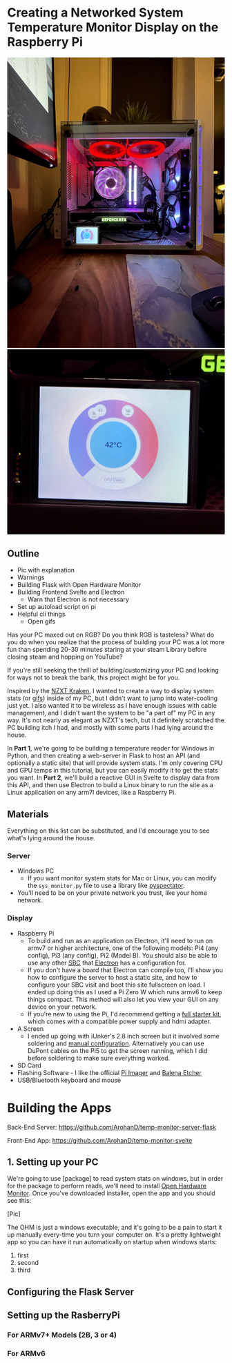 # Creating a Networked System Temperature Monitor Display on the Raspberry Pi

![](https://raw.githubusercontent.com/ArohanD/temp-monitor-server-flask/main/pics/IMG_0135.jpg)
![](https://raw.githubusercontent.com/ArohanD/temp-monitor-server-flask/main/pics/IMG_0134.jpg)

## Outline

- Pic with explanation
- Warnings
- Building Flask with Open Hardware Monitor
- Building Frontend Svelte and Electron
    - Warn that Electron is not necessary
- Set up autoload script on pi
- Helpful cli things
    - Open gifs

Has your PC maxed out on RGB? Do you think RGB is tasteless? What do you do when you realize that the process of building your PC was a lot more fun than spending 20-30 minutes staring at your steam Library before closing steam and hopping on YouTube?

If you're still seeking the thrill of building/customizing your PC and looking for ways not to break the bank, this project might be for you.

Inspired by the [NZXT Kraken](https://www.nzxt.com/products/kraken-z63), I wanted to create a way to display system stats (or [gifs](https://d1sxg8jua9jde6.cloudfront.net/wp-content/uploads/2020/01/nzxt-kraken-z-3-cooler-animated-gif-1024x576.jpg)) inside of my PC, but I didn't want to jump into water-cooling just yet. I also wanted it to be wireless as I have enough issues with cable management, and I didn't want the system to be "a part of" my PC in any way. It's not nearly as elegant as NZXT's tech, but it definitely scratched the PC building itch I had, and mostly with some parts I had lying around the house.

In **Part 1**, we're going to be building a temperature reader for Windows in Python, and then creating a web-server in Flask to host an API (and optionally a static site)  that will provide system stats. I'm only covering CPU and GPU temps in this tutorial, but you can easily modify it to get the stats you want.  In **Part 2**, we'll build a reactive GUI in Svelte to display data from this API, and then use Electron to build a Linux binary to run the site as a Linux application on any arm7l devices, like a Raspberry Pi. 

## Materials

Everything on this list can be substituted, and I'd encourage you to see what's lying around the house. 

### Server

- Windows PC
    - If you want monitor system stats for Mac or Linux, you can modify the `sys_monitor.py` file to use a library like [pyspectator](https://pypi.org/project/pyspectator/).
- You'll need to be on your private network you trust, like your home network.

### Display

- Raspberry Pi
    - To build and run as an application on Electron, it'll need to run on armv7 or higher architecture, one of the following models: Pi4 (any config), Pi3 (any config), Pi2 (Model B). You should also be able to use any other [SBC](https://en.wikipedia.org/wiki/Single-board_computer) that [Electron](https://www.electron.build/cli.html#targetconfiguration) has a configuration for.
    - If you don't have a board that Electron can compile too, I'll show you how to configure the server to host a static site, and how to configure your SBC visit and boot this site fullscreen on load. I ended up doing this as I used a Pi Zero W which runs armv6 to keep things compact. This method will also let you view your GUI on any device on your network.
    - If you're new to using the Pi, I'd recommend getting a [full starter kit](https://vilros.com/collections/raspberry-pi-4/products/vilros-raspberry-pi-4-model-b-complete-starter-kit-with-clear-transparent-case-and-built-in-fan), which comes with a compatible power supply and hdmi adapter.
- A Screen
    - I ended up going with iUnker's 2.8 inch screen but it involved some soldering and [manual configuration](https://www.amazon.com/gp/customer-reviews/R2DVAJIA0JZ7JT/ref=cm_cr_dp_d_rvw_ttl?ie=UTF8&ASIN=B07H8ZY89H). Alternatively you can use DuPont cables on the Pi5 to get the screen running, which I did before soldering to make sure everything worked.
- SD Card
- Flashing Software - I like the official [Pi Imager](https://www.raspberrypi.org/software/) and [Balena Etcher](https://www.balena.io/etcher/)
- USB/Bluetooth keyboard and mouse

# Building the Apps

Back-End Server: https://github.com/ArohanD/temp-monitor-server-flask

Front-End App: https://github.com/ArohanD/temp-monitor-svelte

## 1. Setting up your PC

We're going to use [package] to read system stats on windows, but in order for the package to perform reads, we'll need to install [Open Hardware Monitor](https://openhardwaremonitor.org/downloads/). Once you've downloaded installer, open the app and you should see this:

[Pic]

The OHM is just a windows executable, and it's going to be a pain to start it up manually every-time you turn your computer on. It's a pretty lightweight app so you can have it run automatically on startup when windows starts:

1. first
2. second
3. third

## Configuring the Flask Server

## Setting up the RasberryPi

### For ARMv7+ Models (2B, 3 or 4)

### For ARMv6


